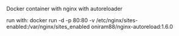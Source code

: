 Docker container with nginx with autoreloader


run with:
docker run -d -p 80:80 -v /etc/nginx/sites-enabled:/var/nginx/sites_enabled  oniram88/nginx-autoreload:1.6.0